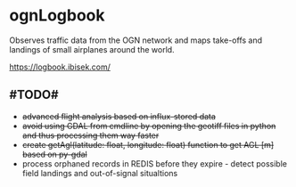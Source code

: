 # ognLogbook

Observes traffic data from the OGN network and maps take-offs and landings of small airplanes around the world.

https://logbook.ibisek.com/

## #TODO#
* ~~advanced flight analysis based on influx-stored data~~
* ~~avoid using GDAL from cmdline by opening the geotiff files in python and thus processing them way faster~~
* ~~create getAgl(latitude: float, longitude: float) function to get AGL [m] based on py-gdal~~
* process orphaned records in REDIS before they expire - detect possible field landings and out-of-signal situaltions 
